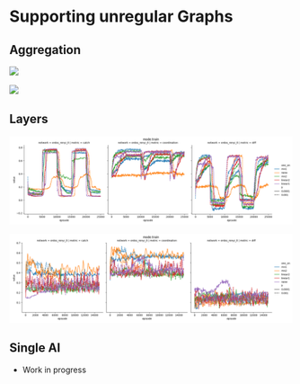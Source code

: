 # Supporting unregular Graphs

## Aggregation

![](../../runs/attention/aggregation_onoff/plot/mean/0.png)

![](../../runs/attention/aggregation/plot/mean/0.png)

## Layers

![](../../runs/attention/layers_onoff/plot/one_on.png)

![](../../runs/attention/layers/plot/one_on.png)

## Single AI

* Work in progress